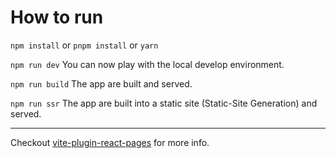 # How to run

`npm install` or `pnpm install` or `yarn`

`npm run dev` You can now play with the local develop environment.

`npm run build` The app are built and served.

`npm run ssr` The app are built into a static site (Static-Site Generation) and served.

---

Checkout [vite-plugin-react-pages](https://github.com/vitejs/vite-plugin-react-pages) for more info.
